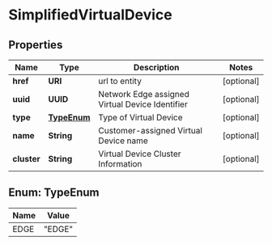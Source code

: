 

# SimplifiedVirtualDevice


## Properties

| Name | Type | Description | Notes |
|------------ | ------------- | ------------- | -------------|
|**href** | **URI** | url to entity |  [optional] |
|**uuid** | **UUID** | Network Edge assigned Virtual Device Identifier |  [optional] |
|**type** | [**TypeEnum**](#TypeEnum) | Type of Virtual Device |  [optional] |
|**name** | **String** | Customer-assigned Virtual Device name |  [optional] |
|**cluster** | **String** | Virtual Device Cluster Information |  [optional] |



## Enum: TypeEnum

| Name | Value |
|---- | -----|
| EDGE | &quot;EDGE&quot; |



